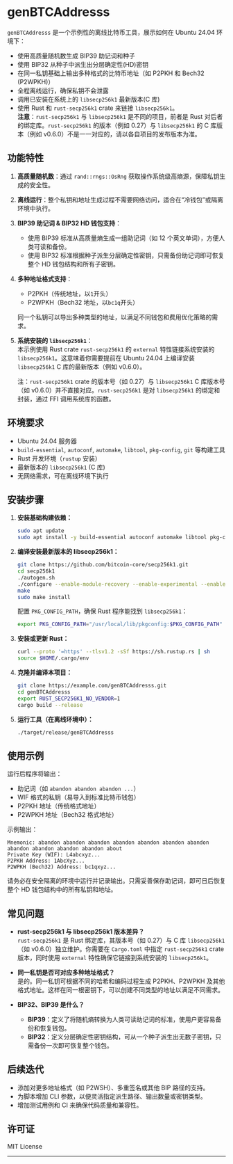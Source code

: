 # genBTCAddresss

`genBTCAddresss` 是一个示例性的离线比特币工具，展示如何在 Ubuntu 24.04 环境下：

- 使用高质量随机数生成 BIP39 助记词和种子
- 使用 BIP32 从种子中派生出分层确定性(HD)密钥
- 在同一私钥基础上输出多种格式的比特币地址（如 P2PKH 和 Bech32 (P2WPKH)）
- 全程离线运行，确保私钥不会泄露
- 调用已安装在系统上的 `libsecp256k1` 最新版本(C 库)
- 使用 Rust 和 `rust-secp256k1` crate 来链接 `libsecp256k1`。  
  **注意**：`rust-secp256k1` 与 `libsecp256k1` 是不同的项目，前者是 Rust 对后者的绑定库。`rust-secp256k1` 的版本（例如 0.27）与 `libsecp256k1` 的 C 库版本（例如 v0.6.0）不是一一对应的，请以各自项目的发布版本为准。

## 功能特性

1. **高质量随机数**：通过 `rand::rngs::OsRng` 获取操作系统级高熵源，保障私钥生成的安全性。

2. **离线运行**：整个私钥和地址生成过程不需要网络访问，适合在“冷钱包”或隔离环境中执行。

3. **BIP39 助记词 & BIP32 HD 钱包支持**：

   - 使用 BIP39 标准从高质量熵生成一组助记词（如 12 个英文单词），方便人类可读和备份。
   - 使用 BIP32 标准根据种子派生分层确定性密钥，只需备份助记词即可恢复整个 HD 钱包结构和所有子密钥。

4. **多种地址格式支持**：

   - P2PKH（传统地址，以`1`开头）
   - P2WPKH（Bech32 地址，以`bc1q`开头）

   同一个私钥可以导出多种类型的地址，以满足不同钱包和费用优化策略的需求。

5. **系统安装的 `libsecp256k1`**：  
   本示例使用 Rust crate `rust-secp256k1` 的 `external` 特性链接系统安装的 `libsecp256k1`。这意味着你需要提前在 Ubuntu 24.04 上编译安装 `libsecp256k1` C 库的最新版本（例如 v0.6.0）。

   注：`rust-secp256k1` crate 的版本号（如 0.27）与 `libsecp256k1` C 库版本号（如 v0.6.0）并不直接对应。`rust-secp256k1` 是对 `libsecp256k1` 的绑定和封装，通过 FFI 调用系统库的函数。

## 环境要求

- Ubuntu 24.04 服务器
- `build-essential`, `autoconf`, `automake`, `libtool`, `pkg-config`, `git` 等构建工具
- Rust 开发环境（`rustup` 安装）
- 最新版本的 `libsecp256k1` (C 库)
- 无网络需求，可在离线环境下执行

## 安装步骤

1. **安装基础构建依赖：**

   ```bash
   sudo apt update
   sudo apt install -y build-essential autoconf automake libtool pkg-config git
   ```

2. **编译安装最新版本的 libsecp256k1：**

   ```bash
   git clone https://github.com/bitcoin-core/secp256k1.git
   cd secp256k1
   ./autogen.sh
   ./configure --enable-module-recovery --enable-experimental --enable-module-ecdh
   make
   sudo make install
   ```

   配置 `PKG_CONFIG_PATH`，确保 Rust 程序能找到 `libsecp256k1`：

   ```bash
   export PKG_CONFIG_PATH="/usr/local/lib/pkgconfig:$PKG_CONFIG_PATH"
   ```

3. **安装或更新 Rust：**

   ```bash
   curl --proto '=https' --tlsv1.2 -sSf https://sh.rustup.rs | sh
   source $HOME/.cargo/env
   ```

4. **克隆并编译本项目：**

   ```bash
   git clone https://example.com/genBTCAddresss.git
   cd genBTCAddresss
   export RUST_SECP256K1_NO_VENDOR=1
   cargo build --release
   ```

5. **运行工具（在离线环境中）：**
   ```bash
   ./target/release/genBTCAddresss
   ```

## 使用示例

运行后程序将输出：

- 助记词（如 `abandon abandon abandon ...`）
- WIF 格式的私钥（易导入到标准比特币钱包）
- P2PKH 地址（传统格式地址）
- P2WPKH 地址（Bech32 格式地址）

示例输出：

```
Mnemonic: abandon abandon abandon abandon abandon abandon abandon abandon abandon abandon abandon about
Private Key (WIF): L4abcxyz...
P2PKH Address: 1AbcXyz...
P2WPKH (Bech32) Address: bc1qxyz...
```

请务必在安全隔离的环境中运行并记录输出。只需妥善保存助记词，即可日后恢复整个 HD 钱包结构中的所有私钥和地址。

## 常见问题

- **rust-secp256k1 与 libsecp256k1 版本差异？**  
  `rust-secp256k1` 是 Rust 绑定库，其版本号（如 0.27）与 C 库 `libsecp256k1`（如 v0.6.0）独立维护。你需要在 `Cargo.toml` 中指定 `rust-secp256k1` crate 版本，同时使用 `external` 特性确保它链接到系统安装的 `libsecp256k1`。

- **同一私钥是否可对应多种地址格式？**  
  是的。同一私钥可根据不同的哈希和编码过程生成 P2PKH、P2WPKH 及其他格式地址。这样在同一根密钥下，可以创建不同类型的地址以满足不同需求。

- **BIP32、BIP39 是什么？**
  - **BIP39**：定义了将随机熵转换为人类可读助记词的标准，使用户更容易备份和恢复钱包。
  - **BIP32**：定义分层确定性密钥结构，可从一个种子派生出无数子密钥，只需备份一次即可恢复整个钱包。

## 后续迭代

- 添加对更多地址格式（如 P2WSH）、多重签名或其他 BIP 路径的支持。
- 为脚本增加 CLI 参数，以便灵活指定派生路径、输出数量或密钥类型。
- 增加测试用例和 CI 来确保代码质量和兼容性。

## 许可证

MIT License

---
